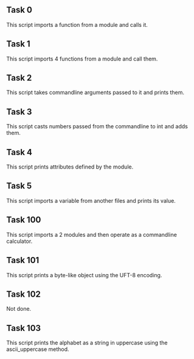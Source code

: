 Task 0
------
This script imports a function from a module and calls it.

Task 1
------
This script imports 4 functions from a module and call them.

Task 2
------
This script takes commandline arguments passed to it and prints them.

Task 3
------
This script casts numbers passed from the commandline to int and adds them.

Task 4
------
This script prints attributes defined by the module.

Task 5
------
This script imports a variable from another files and prints its value.

Task 100
--------
This script imports a 2 modules and then operate as a commandline calculator.

Task 101
--------
This script prints a byte-like object using the UFT-8 encoding.

Task 102
--------
Not done.

Task 103
--------
This script prints the alphabet as a string in uppercase using the ascii_uppercase method.
